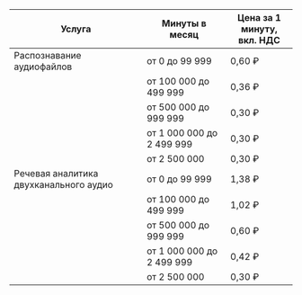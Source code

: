 | Услуга | Минуты в месяц | Цена за 1 минуту,<br/>вкл. НДС |
|---|---|---|
| Распознавание аудиофайлов              | от 0 до 99 999            | 0,60 ₽ |
|                                        | от 100 000 до 499 999     | 0,36 ₽ |
|                                        | от 500 000 до 999 999     | 0,30 ₽ |
|                                        | от 1 000 000 до 2 499 999 | 0,30 ₽ |
|                                        | от 2 500 000              | 0,30 ₽ |
| Речевая аналитика двухканального аудио | от 0 до 99 999            | 1,38 ₽ |
|                                        | от 100 000 до 499 999     | 1,02 ₽ |
|                                        | от 500 000 до 999 999     | 0,60 ₽ |
|                                        | от 1 000 000 до 2 499 999 | 0,42 ₽ |
|                                        | от 2 500 000              | 0,30 ₽ |
